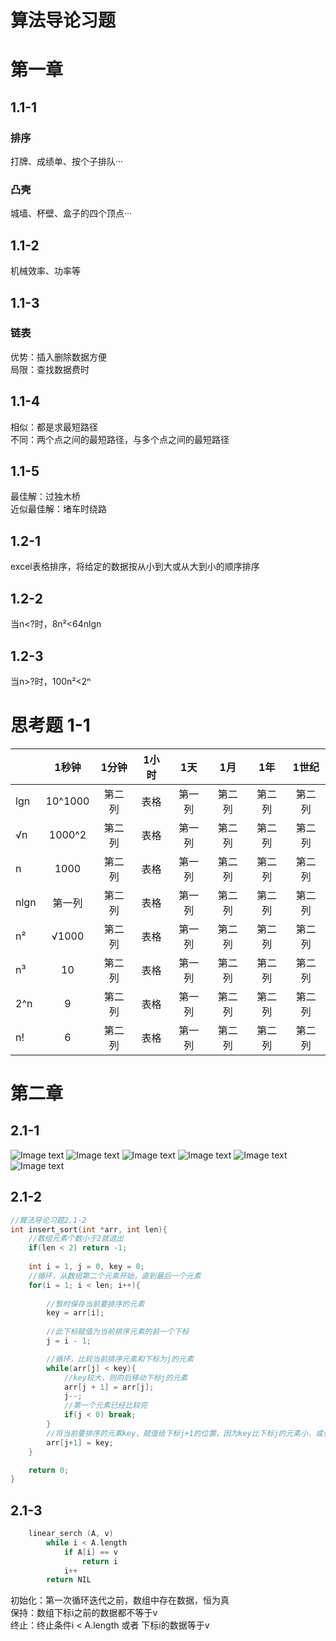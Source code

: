 # 算法导论习题
# 第一章
## 1.1-1
### 排序
打牌、成绩单、按个子排队···  
### 凸壳
城墙、杯壁、盒子的四个顶点···
## 1.1-2
机械效率、功率等
## 1.1-3
### 链表  
优势：插入删除数据方便  
局限：查找数据费时
## 1.1-4
相似：都是求最短路径  
不同：两个点之间的最短路径，与多个点之间的最短路径
## 1.1-5
最佳解：过独木桥  
近似最佳解：堵车时绕路
## 1.2-1
excel表格排序，将给定的数据按从小到大或从大到小的顺序排序
## 1.2-2
当n<?时，8n²<64nlgn
## 1.2-3
当n>?时，100n²<2ⁿ  
# 思考题 1-1
|       | 1秒钟     | 1分钟     | 1小时      | 1天     | 1月     | 1年     | 1世纪     |  
| ---------- | :-----------:  | :-----------: | :-----------:  | :-----------: | :-----------:  | :-----------: | :-----------: |    
| lgn      | 10^1000     | 第二列     | 表格      | 第一列     | 第二列     | 第二列     | 第二列     |  
| √n      | 1000^2     | 第二列     | 表格      | 第一列     | 第二列     | 第二列     | 第二列     |  
| n      | 1000     | 第二列     | 表格      | 第一列     | 第二列     | 第二列     | 第二列     |  
| nlgn      | 第一列     | 第二列     | 表格      | 第一列     | 第二列     | 第二列     | 第二列     |  
| n²      |  √1000    | 第二列     | 表格      | 第一列     | 第二列     | 第二列     | 第二列     |  
| n³      | 10     | 第二列     | 表格      | 第一列     | 第二列     | 第二列     | 第二列     |  
| 2^n     | 9     | 第二列     | 表格      | 第一列     | 第二列     | 第二列     | 第二列     |  
| n!      | 6     | 第二列     | 表格      | 第一列     | 第二列     | 第二列     | 第二列     |  
# 第二章
## 2.1-1
![Image text]( https://img-blog.csdn.net/20180716214817682?watermark/2/text/aHR0cHM6Ly9ibG9nLmNzZG4ubmV0L3NpbmF0XzQxNjE5NjU4/font/5a6L5L2T/fontsize/400/fill/I0JBQkFCMA==/dissolve/70)
![Image text]( https://img-blog.csdn.net/20180716214834521?watermark/2/text/aHR0cHM6Ly9ibG9nLmNzZG4ubmV0L3NpbmF0XzQxNjE5NjU4/font/5a6L5L2T/fontsize/400/fill/I0JBQkFCMA==/dissolve/70)
![Image text]( https://img-blog.csdn.net/2018071621485689?watermark/2/text/aHR0cHM6Ly9ibG9nLmNzZG4ubmV0L3NpbmF0XzQxNjE5NjU4/font/5a6L5L2T/fontsize/400/fill/I0JBQkFCMA==/dissolve/70)
![Image text]( https://img-blog.csdn.net/20180716214910737?watermark/2/text/aHR0cHM6Ly9ibG9nLmNzZG4ubmV0L3NpbmF0XzQxNjE5NjU4/font/5a6L5L2T/fontsize/400/fill/I0JBQkFCMA==/dissolve/70)
![Image text]( https://img-blog.csdn.net/20180716214923188?watermark/2/text/aHR0cHM6Ly9ibG9nLmNzZG4ubmV0L3NpbmF0XzQxNjE5NjU4/font/5a6L5L2T/fontsize/400/fill/I0JBQkFCMA==/dissolve/70)
![Image text]( https://img-blog.csdn.net/20180716214935691?watermark/2/text/aHR0cHM6Ly9ibG9nLmNzZG4ubmV0L3NpbmF0XzQxNjE5NjU4/font/5a6L5L2T/fontsize/400/fill/I0JBQkFCMA==/dissolve/70)
## 2.1-2
```c
//算法导论习题2.1-2
int insert_sort(int *arr, int len){
	//数组元素个数小于2就退出
	if(len < 2) return -1;
	
	int i = 1, j = 0, key = 0;
	//循环，从数组第二个元素开始，直到最后一个元素
	for(i = 1; i < len; i++){
		
		//暂时保存当前要排序的元素
		key = arr[i];
		
		//此下标赋值为当前排序元素的前一个下标
		j = i - 1;

		//循环，比较当前排序元素和下标为j的元素
		while(arr[j] < key){
			//key较大，则向后移动下标j的元素
			arr[j + 1] = arr[j];
			j--;
			//第一个元素已经比较完
			if(j < 0) break;
		}
		//将当前要排序的元素key，赋值给下标j+1的位置，因为key比下标j的元素小，或者已经比较完全部元素
		arr[j+1] = key;
	}

	return 0;
}
```
## 2.1-3
```c
	linear_serch (A, v)
		while i < A.length 
			if A[i] == v
				return i
			i++
		return NIL
```
初始化：第一次循环迭代之前，数组中存在数据，恒为真  
保持：数组下标i之前的数据都不等于v  
终止：终止条件i < A.length 或者 下标i的数据等于v
